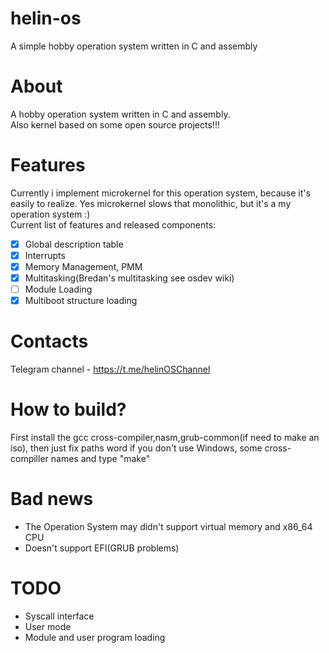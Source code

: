 # helin-os
A simple hobby operation system written in C and assembly
# About
A hobby operation system written in C and assembly.<br>
Also kernel based on some open source projects!!!
# Features
Currently i implement microkernel for this operation system, because it's easily to realize. Yes microkernel slows that monolithic, but it's a my operation system :)<br>
Current list of features and released components:
- [x] Global description table
- [x] Interrupts
- [x] Memory Management, PMM
- [x] Multitasking(Bredan's multitasking see osdev wiki)
- [ ] Module Loading
- [x] Multiboot structure loading
# Contacts
Telegram channel - https://t.me/helinOSChannel

# How to build?
First install the gcc cross-compiler,nasm,grub-common(if need to make an iso), then just fix paths word if you don't use Windows, some cross-compiller names and type "make"
# Bad news
- The Operation System may didn't support virtual memory and x86_64 CPU
- Doesn't support EFI(GRUB problems)
# TODO
- Syscall interface
- User mode
- Module and user program loading
